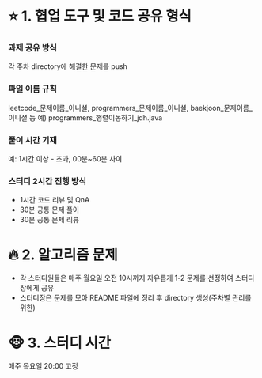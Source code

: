 # ⭐️ 1. 협업 도구 및 코드 공유 형식

### 과제 공유 방식

각 주차 directory에 해결한 문제를 push

### 파일 이름 규칙

leetcode_문제이름_이니셜, programmers_문제이름_이니셜, baekjoon_문제이름_이니셜 등
예) programmers_행렬이동하기_jdh.java

### 풀이 시간 기재

예: 1시간 이상 - 초과, 00분~60분 사이

### 스터디 2시간 진행 방식

- 1시간 코드 리뷰 및 QnA
- 30분 공통 문제 풀이
- 30분 공통 문제 리뷰

# 🔥 2. 알고리즘 문제

- 각 스터디원들은 매주 월요일 오전 10시까지 자유롭게 1-2 문제를 선정하여 스터디장에게 공유
- 스터디장은 문제를 모아 README 파일에 정리 후 directory 생성(주차별 관리를 위한)

# 🐵 3. 스터디 시간

매주 목요일 20:00 고정
